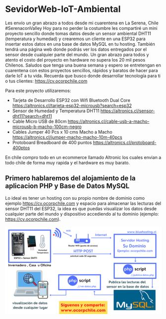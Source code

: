 # SevidorWeb-IoT-Ambiental
Les envío un gran abrazo a todos desde mi cuarentena en La Serena, Chile #SerenaconValley Hoy para no perder la costumbre les compartiré un mini proyecto sencillo donde tomas datos desde un sensor ambiental DHT11 (temperatura y humedad) y crearemos un cliente en una ESP32 para insertar estos datos en una base de datos MySQL en tu hosting. También tendrá una página web donde podrás ver los datos entregados por el sensor desde cualquier parte del mundo.  Un gran abrazo para todos y atento el costo del proyecto en hardware no supera los 20 mil pesos Chilenos.  Saludos que tenga una buena semana y espero se entretengan en cuarentena con estos proyectos sencillos, rápidos y baratos de hacer para darle IoT a tu vida.  Recuerda que busco donde desarrollar tecnología para ti o tus clientes:  https://cv.ocorpchile.com

Para este proyecto utilizaremos:

- Tarjeta de Desarrollo ESP32 con Wifi Bluetooth Dual Core https://altronics.cl/tarjeta-esp32-microusb?search=esp32
- Sensor de Humedad y Temperatura DHT11 https://altronics.cl/sensor-dht11?search=dht11
- Cable Micro USB de 80cm https://altronics.cl/cable-usb-a-macho-microusb-b-macho-100cm-negro
- Cables Jumper 40 Pcs x 10 cms Macho a Macho https://altronics.cl/jumper-macho-macho-10m-40pcs
- Protoboard Breadboard de 400 puntos https://altronics.cl/protoboard-400ptos

En chile compro todo en un ecommerce llamado Altronic los cuales envian a todo chile de forma muy rapida y el hardware es muy barato.

## Primero hablaremos del alojamiento de la aplicacion PHP y Base de Datos MySQL

Lo ideal es tener un hosting con su propio nombre de dominio como ejemplo https://cv.ocorpchile.com y espacio para almacenar las lecturas del sensor DHT11 del ESP32, la idea es que puedas visualizar los datos desde cualquier parte del mundo y dispositivo accediendo al tu dominio (ejemplo: https://cv.ocorpchile.com). 



![Diagrama del proyecto](https://raw.githubusercontent.com/odin470/sevidorWebIoTambiental/main/ESP32DHT11.png "Diagrama del proyecto")
